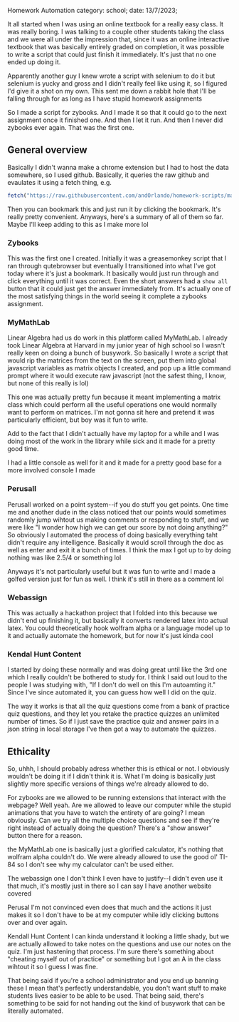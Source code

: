 Homework Automation
category: school; date: 13/7/2023;

It all started when I was using an online textbook for a really 
easy class. It was really boring. I was talking to a couple other
students taking the class and we were all under the impression
that, since it was an online interactive textbook that was basically
entirely graded on completion, it was possible to write a script that
could just finish it immediately. It's just that no one ended up doing
it.

Apparently another guy I knew wrote a script with selenium to do it but
selenium is yucky and gross and I didn't really feel like using it, so
I figured I'd give it a shot on my own. This sent me down a rabbit hole
that I'll be falling through for as long as I have stupid homework
assignments

So I made a script for zybooks. And I made it so that it could go to 
the next assignment once it finished one. And then I let it run. And then
I never did zybooks ever again. That was the first one.

## General overview
Basically I didn't wanna make a chrome extension but I had to host the
data somewhere, so I used github. Basically, it queries the raw github
and evaulates it using a fetch thing, e.g.
```js
fetch("https://raw.githubusercontent.com/andOrlando/homework-scripts/main/khc.js").then(a=>a.text()).then(eval)
```

Then you can bookmark this and just run it by clicking the bookmark. It's
really pretty convenient. Anyways, here's a summary of all of them so far.
Maybe I'll keep adding to this as I make more lol

### Zybooks
This was the first one I created. Initially it was a greasemonkey script that
I ran through qutebrowser but eventually I transitioned into what I've got
today where it's just a bookmark. It basically would just run through and
click everything until it was correct. Even the short answers had a `show all`
button that it could just get the answer immediately from. It's actually one of
the most satisfying things in the world seeing it complete a zybooks assignment.

### MyMathLab
Linear Algebra had us do work in this platform called MyMathLab. I already
took Linear Algebra at Harvard in my junior year of high school so I wasn't
really keen on doing a bunch of busywork. So basically I wrote a script
that would rip the matrices from the text on the screen, put them into
global javascript variables as matrix objects I created, and pop up a little
command prompt where it would execute raw javascript (not the safest thing,
I know, but none of this really is lol)

This one was actually pretty fun because it meant implementing a matrix
class which could perform all the useful operations one would normally
want to perform on matrices. I'm not gonna sit here and pretend it was
particularly efficient, but boy was it fun to write.

Add to the fact that I didn't actually have my laptop for a while and I
was doing most of the work in the library while sick and it made for a
pretty good time.

I had a little console as well for it and it made for a pretty good base
for a more involved console I made

### Perusall
Perusall worked on a point system--if you do stuff you get points. One
time me and another dude in the class noticed that our points would sometimes
randomly jump wihtout us making comments or responding to stuff, and we were
like "I wonder how high we can get our score by not doing anything?" So
obviously I automated the process of doing basically everything taht didn't
require any intelligence. Basically it would scroll through the doc as well as
enter and exit it a bunch of times. I think the max I got up to by doing nothing
was like 2.5/4 or something lol

Anyways it's not particularly useful but it was fun to write and I made a golfed
version just for fun as well. I think it's still in there as a comment lol

### Webassign
This was actually a hackathon project that I folded into this because we didn't
end up finishing it, but basically it converts rendered latex into actual latex.
You could theoretically hook wolfram alpha or a language model up to it and
actually automate the homework, but for now it's just kinda cool

### Kendal Hunt Content
I started by doing these normally and was doing great until like the 3rd one
which I really couldn't be bothered to study for. I think I said out loud to
the people I was studying with, "If I don't do well on this I'm autoamting
it." Since I've since automated it, you can guess how well I did on the quiz.

The way it works is that all the quiz questions come from a bank of practice
quiz questions, and they let you retake the practice quizzes an unlimited
number of times. So if I just save the practice quiz and answer pairs in a
json string in local storage I've then got a way to automate the quizzes.

## Ethicality
So, uhhh, I should probably adress whether this is ethical or not. I
obviously wouldn't be doing it if I didn't think it is. What I'm doing
is basically just slightly more specific versions of things we're already
allowed to do.

For zybooks are we allowed to be running extensions that interact with
the webpage? Well yeah. Are we allowed to leave our computer while the
stupid animations that you have to watch the entirety of are going?
I mean obviously. Can we try all the multiple choice questions and see
if they're right instead of actually doing the question? There's a
"show answer" button there for a reason.

the MyMathLab one is basically just a glorified calculator, it's nothing
that wolfram alpha couldn't do. We were already allowed to use the good
ol' TI-84 so I don't see why my calculator can't be used either.

The webassign one I don't think I even have to justify--I didn't even
use it that much, it's mostly just in there so I can say I have another
website covered

Perusal I'm not convinced even does that much and the actions it just
makes it so I don't have to be at my computer while idly clicking buttons
over and over again.

Kendall Hunt Content I can kinda understand it looking a little shady,
but we are actually allowed to take notes on the questions and use our
notes on the quiz. I'm just hastening that process. I'm sure there's
something about "cheating myself out of practice" or something but I
got an A in the class wihtout it so I guess I was fine.

That being said if you're a school administrator and you end up banning
these I mean that's perfectly understandable, you don't want stuff to
make students lives easier to be able to be used. That being said, there's
something to be said for not handing out the kind of busywork that can be
literally automated.
